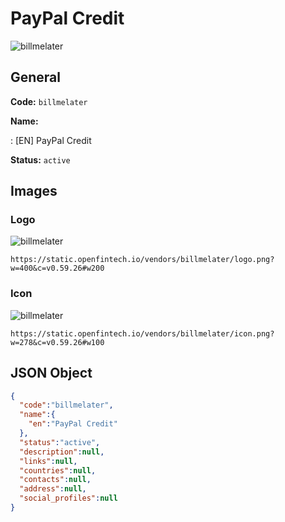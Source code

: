 
# PayPal Credit 
![billmelater](https://static.openfintech.io/vendors/billmelater/logo.png?w=400&c=v0.59.26#w200)  

## General 
 
**Code:** `billmelater` 
 
**Name:** 
 
:	[EN] PayPal Credit 
 
**Status:** `active` 
 

## Images 

### Logo 
 
![billmelater](https://static.openfintech.io/vendors/billmelater/logo.png?w=400&c=v0.59.26#w200)  

```
https://static.openfintech.io/vendors/billmelater/logo.png?w=400&c=v0.59.26#w200
```  

### Icon 
 
![billmelater](https://static.openfintech.io/vendors/billmelater/icon.png?w=278&c=v0.59.26#w100)  

```
https://static.openfintech.io/vendors/billmelater/icon.png?w=278&c=v0.59.26#w100
```  

## JSON Object 

```json
{
  "code":"billmelater",
  "name":{
    "en":"PayPal Credit"
  },
  "status":"active",
  "description":null,
  "links":null,
  "countries":null,
  "contacts":null,
  "address":null,
  "social_profiles":null
}
```  

